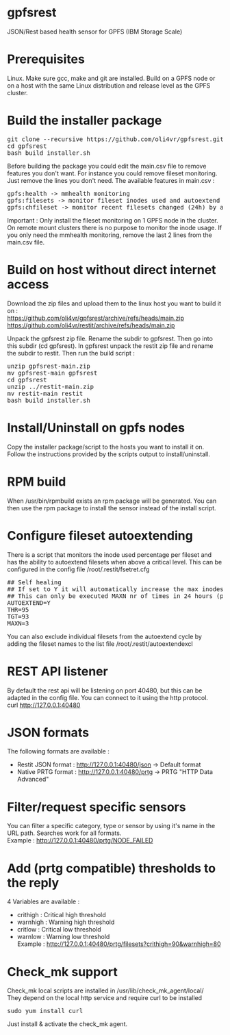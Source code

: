 # gpfsrest
JSON/Rest based health sensor for GPFS (IBM Storage Scale)

# Prerequisites
Linux. Make sure gcc, make and git are installed.
Build on a GPFS node or on a host with the same Linux distribution and release level as the GPFS cluster.

# Build the installer package
<pre>git clone --recursive https://github.com/oli4vr/gpfsrest.git
cd gpfsrest
bash build_installer.sh</pre>
Before building the package you could edit the main.csv file to remove features you don't want. For instance you could remove fileset monitoring.
Just remove the lines you don't need. The available features in main.csv :
<pre>gpfs:health -> mmhealth monitoring
gpfs:filesets -> monitor fileset inodes used and autoextend (if activated)
gpfs:chfileset -> monitor recent filesets changed (24h) by autoextend
</pre>
Important : Only install the fileset monitoring on 1 GPFS node in the cluster. On remote mount clusters there is no purpose to monitor the inode usage.
If you only need the mmhealth monitoring, remove the last 2 lines from the main.csv file.

# Build on host without direct internet access
Download the zip files and upload them to the linux host you want to build it on :<br />
https://github.com/oli4vr/gpfsrest/archive/refs/heads/main.zip<br />
https://github.com/oli4vr/restit/archive/refs/heads/main.zip<br />
<p>Unpack the gpfsrest zip file. Rename the subdir to gpfsrest. Then go into this subdir (cd gpfsrest). In gpfsrest unpack the restit zip file and rename the subdir to restit.
Then run the build script :</p>
<pre>unzip gpfsrest-main.zip
mv gpfsrest-main gpfsrest
cd gpfsrest
unzip ../restit-main.zip
mv restit-main restit
bash build_installer.sh</pre>

# Install/Uninstall on gpfs nodes
Copy the installer package/script to the hosts you want to install it on. Follow the instructions provided by the scripts output to install/uninstall.

# RPM build
When /usr/bin/rpmbuild exists an rpm package will be generated. You can then use the rpm package to install the sensor instead of the install script.

# Configure fileset autoextending
There is a script that monitors the inode used percentage per fileset and has the ability to autoextend filesets when above a critical level.
This can be configured in the config file /root/.restit/fsetret.cfg
<pre>## Self healing
## If set to Y it will automatically increase the max inodes of a fileset above the THR value to lower the usage to TGT pct
## This can only be executed MAXN nr of times in 24 hours (per fileset)
AUTOEXTEND=Y
THR=95
TGT=93
MAXN=3</pre>
You can also exclude individual filesets from the autoextend cycle by adding the fileset names to the list file /root/.restit/autoextendexcl<br />

# REST API listener
By default the rest api will be listening on port 40480, but this can be adapted in the config file.
You can connect to it using the http protocol.
<br />curl http://127.0.0.1:40480

# JSON formats
The following formats are available :
- Restit JSON format : http://127.0.0.1:40480/json    -> Default format
- Native PRTG format : http://127.0.0.1:40480/prtg    -> PRTG "HTTP Data Advanced"

# Filter/request specific sensors
You can filter a specific category, type or sensor by using it's name in the URL path. Searches work for all formats.
<br />Example : http://127.0.0.1:40480/prtg/NODE_FAILED

# Add (prtg compatible) thresholds to the reply
4 Variables are available :
- crithigh : Critical high threshold
- warnhigh : Warning high threshold
- critlow : Critical low threshold
- warnlow : Warning low threshold
<br />Example : http://127.0.0.1:40480/prtg/filesets?crithigh=90&warnhigh=80

# Check_mk support
Check_mk local scripts are installed in /usr/lib/check_mk_agent/local/ <br/>
They depend on the local http service and require curl to be installed
<pre>sudo yum install curl</pre>
Just install & activate the check_mk agent.